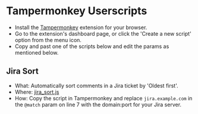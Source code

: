 # Tampermonkey Userscripts

- Install the [Tampermonkey](https://www.tampermonkey.net/) extension for your browser.
- Go to the extension's dashboard page, or click the 'Create a new script' option from the menu icon.
- Copy and past one of the scripts below and edit the params as mentioned below.

## Jira Sort

- What: Automatically sort comments in a Jira ticket by 'Oldest first'.
- Where: [jira_sort.js](jira_sort.js)
- How: Copy the script in Tampermonkey and replace `jira.example.com` in the `@match` param on line 7 with the domain:port for your Jira server.
